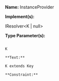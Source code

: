 **Name:** InstanceProvider

**Implement(s):**

IResolver<K | null>

**Type Parameter(s):**

```**Name:**

K

**Text:**

K extends Key

**Constraint:**

```

